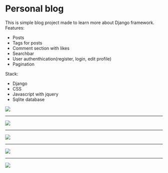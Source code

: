 # Personal blog
This is simple blog project made to learn more about Django framework.<br>
Features:
<ul>
  <li>Posts</li>
  <li>Tags for posts</li>
  <li>Comment section with likes</li>
  <li>Searchbar</li>
  <li>User authenthication(register, login, edit profile)</li>
  <li>Pagination</li>
</ul>
Stack:
<ul>
  <li>Django</li>
  <li>CSS</li>
  <li>Javascript with jquery</li>
  <li>Sqlite database</li>
</ul>
<img src="https://user-images.githubusercontent.com/95509927/161324411-36ff0c7a-0efa-43cd-a646-a6666bed5ca8.png"/>
<hr>
<img src="https://user-images.githubusercontent.com/95509927/161324409-3e03c5cd-2979-4de2-84ec-2059c4abac75.png"/>
<hr>
<img src="https://user-images.githubusercontent.com/95509927/161324406-30d164a2-beed-4724-8924-9eb2df4dfa76.png"/>
<hr>
<img src="https://user-images.githubusercontent.com/95509927/161324416-9f662c5b-5c00-4993-a852-76bda6f553d6.png"/>
<hr>
<img src="https://user-images.githubusercontent.com/95509927/161324417-a3a1c718-4b1b-47fb-ac70-37314b9fb425.png"/>
